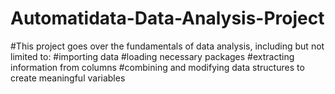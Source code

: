 # Automatidata-Data-Analysis-Project
#This project goes over the fundamentals of data analysis, including but not limited to:
#importing data
#loading necessary packages
#extracting information from columns
#combining and modifying data structures to create meaningful variables
